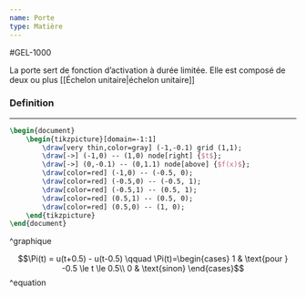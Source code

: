 ```yaml
---
name: Porte
type: Matière
---
```

#GEL-1000 

La porte sert de fonction d’activation à durée limitée. Elle est composé de deux ou plus [[Échelon unitaire|échelon unitaire]]

### Definition
---
```tikz 
\begin{document} 
    \begin{tikzpicture}[domain=-1:1] 
        \draw[very thin,color=gray] (-1,-0.1) grid (1,1); 
        \draw[->] (-1,0) -- (1,0) node[right] {$t$}; 
        \draw[->] (0,-0.1) -- (0,1.1) node[above] {$f(x)$}; 
        \draw[color=red] (-1,0) -- (-0.5, 0);
        \draw[color=red] (-0.5,0) -- (-0.5, 1);
        \draw[color=red] (-0.5,1) -- (0.5, 1);
        \draw[color=red] (0.5,1) -- (0.5, 0);
        \draw[color=red] (0.5,0) -- (1, 0);
    \end{tikzpicture} 
\end{document} 
```
^graphique

$$\Pi(t) = u(t+0.5) - u(t-0.5) \qquad \Pi(t)=\begin{cases} 
1 & \text{pour } -0.5 \le t \le 0.5\\
0 & \text{sinon}
\end{cases}$$
^equation